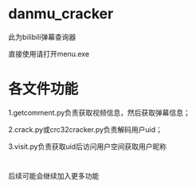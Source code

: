 # danmu_cracker
此为bilibili弹幕查询器


直接使用请打开menu.exe

# 各文件功能
1.getcomment.py负责获取视频信息，然后获取弹幕信息；

2.crack.py或crc32cracker.py负责解码用户uid；

3.visit.py负责获取uid后访问用户空间获取用户昵称

# 
后续可能会继续加入更多功能
